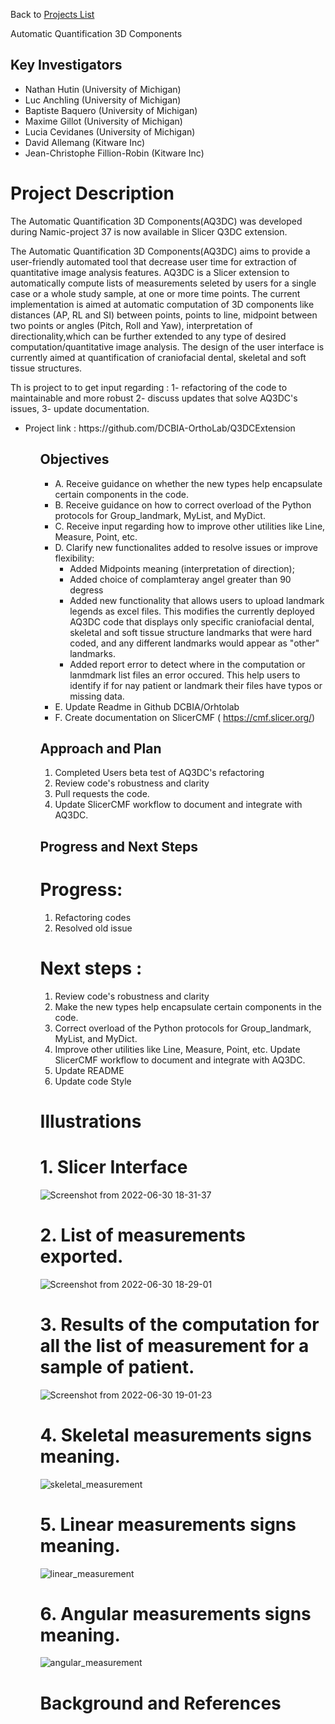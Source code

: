 Back to [Projects List](../../README.md#ProjectsList)

Automatic Quantification 3D Components

## Key Investigators
- Nathan Hutin (University of Michigan)
- Luc Anchling (University of Michigan)
- Baptiste Baquero (University of Michigan)
- Maxime Gillot (University of Michigan)
- Lucia Cevidanes (University of Michigan)
- David Allemang (Kitware Inc)
- Jean-Christophe Fillion-Robin (Kitware Inc)

# Project Description
The Automatic Quantification 3D Components(AQ3DC) was developed during Namic-project 37 is now available in Slicer Q3DC extension.

The Automatic Quantification 3D Components(AQ3DC) aims to provide a user-friendly automated tool that decrease user time for extraction of quantitative
image analysis features. 
AQ3DC is a Slicer extension to automatically compute lists of measurements seleted by users for a single case or a whole
study sample, at one or more time points. 
The current implementation is aimed at automatic computation of 3D components like distances (AP, RL and SI) 
between points, points to line, midpoint between two points or angles (Pitch, Roll and Yaw), interpretation of directionality,which can be further extended to any type of desired computation/quantitative image analysis. The design of the user interface is currently aimed at quantification of craniofacial dental,  skeletal and soft tissue structures. 

Th is project to to get input regarding : 
1- refactoring of the code to maintainable and more robust 
2- discuss updates that solve AQ3DC's issues, 
3- update documentation.


<ul>
<li>Project link : https://github.com/DCBIA-OrthoLab/Q3DCExtension</li>
<ul>


## Objectives

- A. Receive guidance on whether the new types help encapsulate certain components in the code.
- B. Receive guidance on how to correct overload of the Python protocols for Group_landmark, MyList, and MyDict. 
- C. Receive input regarding how to improve other utilities like Line, Measure, Point, etc. 
- D.  Clarify new functionalites added to resolve issues or improve flexibility:
  - Added Midpoints meaning (interpretation of direction);
  - Added choice of complamteray angel  greater than 90 degress 
  - Added new functionality that allows users to upload landmark legends as excel files. This modifies the currently deployed AQ3DC code that displays only specific craniofacial dental,  skeletal and soft tissue structure landmarks that were hard coded, and any different landmarks would appear as "other" landmarks.
  - Added report error to detect where in the computation or lanmdmark list files an error  occured. This help users to identify if  for nay patient or landmark  their files have typos or missing data. 
- E. Update Readme in Github  DCBIA/Orhtolab
- F. Create documentation on SlicerCMF ( https://cmf.slicer.org/)

## Approach and Plan

1. Completed Users beta test of AQ3DC's refactoring 
2. Review code's robustness and clarity
3. Pull requests the code.
4. Update SlicerCMF workflow to document and integrate with AQ3DC.


## Progress and Next Steps

# Progress:
1. Refactoring codes
2. Resolved old issue


# Next steps :
1. Review code's robustness and clarity
2. Make the new types help encapsulate certain components in the code.
3. Correct overload of the Python protocols for Group_landmark, MyList, and MyDict. 
4. Improve other utilities like Line, Measure, Point, etc. Update SlicerCMF workflow to document and integrate with AQ3DC.
2. Update README
3. Update code Style


# Illustrations

<!-- Add pictures and links to videos that demonstrate what has been accomplished.
![Description of picture](Example2.jpg)
![Some more images](Example2.jpg)
-->
# 1. Slicer Interface
![Screenshot from 2022-06-30 18-31-37](https://user-images.githubusercontent.com/83285614/176789715-f90c3ea5-faf6-4e49-bdf3-2683b18ce375.png)

# 2. List of measurements exported.
![Screenshot from 2022-06-30 18-29-01](https://user-images.githubusercontent.com/83285614/176789814-29e76874-1060-4681-bbe3-a4853975f510.png)

# 3. Results of the computation for all the list of measurement for a sample of patient.
![Screenshot from 2022-06-30 19-01-23](https://user-images.githubusercontent.com/83285614/176792428-d5c3cb6f-4e56-45c0-95e2-fb24798453a8.png)

# 4. Skeletal measurements signs meaning.
![skeletal_measurement](https://user-images.githubusercontent.com/83285614/176794349-fa99dcc8-bdf7-4518-ba8e-01451ebf05d8.jpeg)

# 5. Linear measurements signs meaning.
![linear_measurement](https://user-images.githubusercontent.com/83285614/176794371-c87e7cba-8242-4149-bbda-5e67e28859cc.jpeg)

# 6. Angular measurements signs meaning.
![angular_measurement](https://user-images.githubusercontent.com/83285614/176794405-c1e283e6-bad2-4da5-b777-991e93c419ce.jpeg)


# Background and References

<!-- If you developed any software, include link to the source code repository. If possible, also add links to sample data, and to any relevant publications. -->
